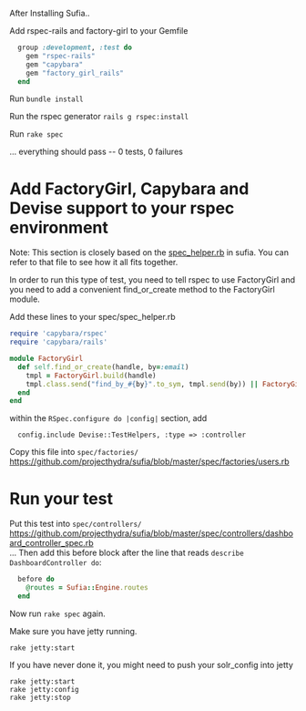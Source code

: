 After Installing Sufia..

Add rspec-rails and factory-girl to your Gemfile 
```ruby
  group :development, :test do
    gem "rspec-rails"
    gem "capybara"
    gem "factory_girl_rails"
  end
```

Run `bundle install`

Run the rspec generator `rails g rspec:install`

Run `rake spec`

… everything should pass -- 0 tests, 0 failures

# Add FactoryGirl, Capybara and Devise support to your rspec environment

Note: This section is closely based on the [spec_helper.rb](https://github.com/projecthydra/sufia/blob/master/spec/spec_helper.rb) in sufia.  You can refer to that file to see how it all fits together.

In order to run this type of test, you need to tell rspec to use FactoryGirl and you need to add a convenient find_or_create method to the FactoryGirl module.

Add these lines to your spec/spec_helper.rb

```ruby
require 'capybara/rspec'
require 'capybara/rails'

module FactoryGirl
  def self.find_or_create(handle, by=:email)
    tmpl = FactoryGirl.build(handle)
    tmpl.class.send("find_by_#{by}".to_sym, tmpl.send(by)) || FactoryGirl.create(handle)
  end
end
```

within the `RSpec.configure do |config|` section, add

```
  config.include Devise::TestHelpers, :type => :controller
```

Copy this file into `spec/factories/`  
https://github.com/projecthydra/sufia/blob/master/spec/factories/users.rb

# Run your test

Put this test into `spec/controllers/`   
https://github.com/projecthydra/sufia/blob/master/spec/controllers/dashboard_controller_spec.rb  
... Then add this before block after the line that reads `describe DashboardController do`: 

```ruby
  before do
    @routes = Sufia::Engine.routes
  end
```

Now run `rake spec` again.

Make sure you have jetty running.  

```
rake jetty:start
```
If you have never done it, you might need to push your solr_config into jetty
```
rake jetty:start
rake jetty:config
rake jetty:stop
```